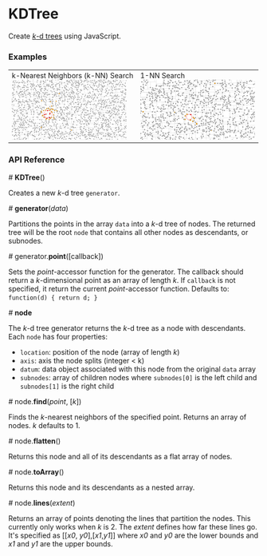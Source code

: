 # KDTree

Create [*k*-d trees](https://en.wikipedia.org/wiki/K-d_tree) using JavaScript. 

### Examples

<table>
  <tr>
    <td>
      k-Nearest Neighbors (k-NN) Search <br>
      <a href="http://bl.ocks.org/armollica/1593f53c0c8346d067491f39255d0b84"><img src="img/k-nn.png" width="230"></a>
    </td>
    <td>
      1-NN Search <br>
      <a href="http://bl.ocks.org/armollica/64ffc3bd8fc76c5657719a842e39c4e3"><img src="img/1-nn.png" width="230"></a>
    </td>
  </tr>
</table>

### API Reference

*#* **KDTree**()

Creates a new *k*-d tree `generator`.

*#* **generator**(*data*)

Partitions the points in the array `data` into a *k*-d tree of nodes. 
The returned tree will be the root `node` that contains all other nodes as
descendants, or subnodes.

*#* generator.**point**([callback])

Sets the *point*-accessor function for the generator. The callback should 
return a *k*-dimensional point as an array of length *k*. If `callback` is
not specified, it return the current *point*-accessor function. Defaults to:
```function(d) { return d; }```

*#* **node**

The *k*-d tree generator returns the *k*-d tree as a node with descendants. 
Each `node` has four properties:
- `location`: position of the node (array of length *k*)
- `axis`: axis the node splits (integer < k)
- `datum`: data object associated with this node from the original `data` array
- `subnodes`: array of children nodes where `subnodes[0]` is the left child and `subnodes[1]` is the right child 

*#* node.**find**(*point*, [*k*])

Finds the *k*-nearest neighbors of the specified point. Returns an
array of nodes. *k* defaults to 1.

*#* node.**flatten**()

Returns this node and all of its descendants as a flat array of nodes.

*#* node.**toArray**()

Returns this node and its descendants as a nested array.

*#* node.**lines**(*extent*)

Returns an array of points denoting the lines that partition the nodes. This
currently only works when *k* is 2. The *extent* defines how far these lines
go. It's specified as [[*x0*, *y0*],[*x1*,*y1*]] where *x0* and *y0* are the
lower bounds and *x1* and *y1* are the upper bounds.
